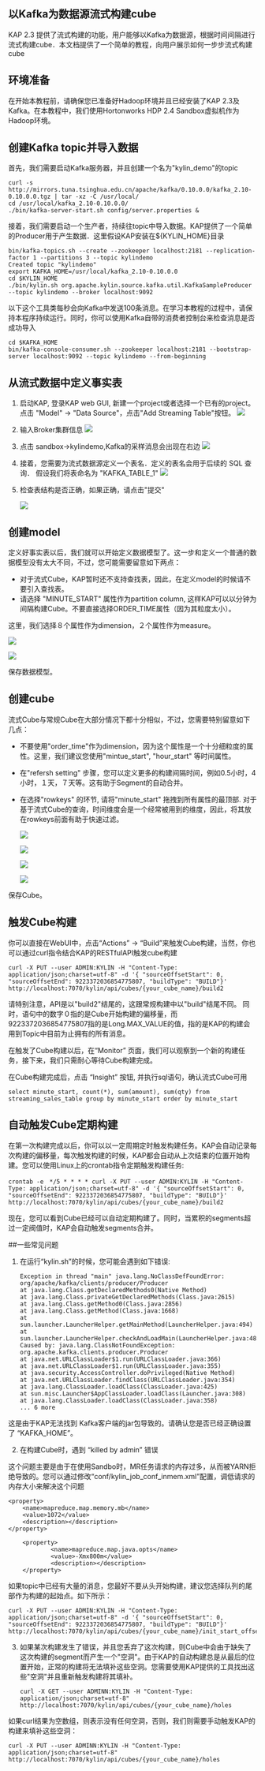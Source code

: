 ## 以Kafka为数据源流式构建cube


KAP 2.3 提供了流式构建的功能，用户能够以Kafka为数据源，根据时间间隔进行流式构建cube．本文档提供了一个简单的教程，向用户展示如何一步步流式构建cube

## 环境准备
在开始本教程前，请确保您已准备好Hadoop环境并且已经安装了KAP 2.3及Kafka。在本教程中，我们使用Hortonworks HDP 2.4 Sandbox虚拟机作为Hadoop环境。

## 创建Kafka topic并导入数据

首先，我们需要启动Kafka服务器，并且创建一个名为"kylin_demo"的topic

	curl -s http://mirrors.tuna.tsinghua.edu.cn/apache/kafka/0.10.0.0/kafka_2.10-0.10.0.0.tgz | tar -xz -C /usr/local/
	cd /usr/local/kafka_2.10-0.10.0.0/
	./bin/kafka-server-start.sh config/server.properties &

接着，我们需要启动一个生产者，持续往topic中导入数据。KAP提供了一个简单的Producer用于产生数据．这里假设KAP安装在${KYLIN_HOME}目录

	bin/kafka-topics.sh --create --zookeeper localhost:2181 --replication-factor 1 --partitions 3 --topic kylindemo
	Created topic "kylindemo"
	export KAFKA_HOME=/usr/local/kafka_2.10-0.10.0.0
	cd $KYLIN_HOME
	./bin/kylin.sh org.apache.kylin.source.kafka.util.KafkaSampleProducer --topic kylindemo --broker localhost:9092

以下这个工具类每秒会向Kafka中发送100条消息。在学习本教程的过程中，请保持本程序持续运行。同时，你可以使用Kafka自带的消费者控制台来检查消息是否成功导入

	cd $KAFKA_HOME
	bin/kafka-console-consumer.sh --zookeeper localhost:2181 --bootstrap-server localhost:9092 --topic kylindemo --from-beginning


## 从流式数据中定义事实表

1. 启动KAP, 登录KAP web GUI, 新建一个project或者选择一个已有的project。点击 "Model" -> "Data Source"，点击"Add Streaming Table"按钮。
   ![](pictures/a.png)

2. 输入Broker集群信息
   ![](pictures/b.png)


3. 点击 sandbox->kylindemo,Kafka的采样消息会出现在右边
   ![](pictures/c.png)


4. 接着，您需要为流式数据源定义一个表名．定义的表名会用于后续的 SQL 查询． 假设我们将表命名为 "KAFKA_TABLE_1" 
   ![](pictures/d.png)

5. 检查表结构是否正确，如果正确，请点击"提交"

   ![](pictures/e.png)


## 创建model
定义好事实表以后，我们就可以开始定义数据模型了。这一步和定义一个普通的数据模型没有太大不同，不过，您可能需要留意如下两点：

* 对于流式Cube，KAP暂时还不支持查找表，因此，在定义model的时候请不要引入查找表。
* 请选择 "MINUTE_START" 属性作为partition column, 这样KAP可以以分钟为间隔构建Cube。不要直接选择ORDER_TIME属性（因为其粒度太小）。

这里，我们选择８个属性作为dimension，２个属性作为measure。
 
![](pictures/5_Data_model_dimension.png)
 	
![](pictures/6_Data_model_measure.png)
 	
	
保存数据模型。

## 创建cube

流式Cube与常规Cube在大部分情况下都十分相似，不过，您需要特别留意如下几点：

* 不要使用"order\_time"作为dimension，因为这个属性是一个十分细粒度的属性。这里，我们建议您使用"mintue\_start", "hour\_start" 等时间属性。
* 在"refersh setting" 步骤，您可以定义更多的构建间隔时间，例如0.5小时，4小时，１天，７天等。这有助于Segment的自动合并。
* 在选择"rowkeys" 的环节, 请将"minute\_start" 拖拽到所有属性的最顶部. 对于基于流式Cube的查询，时间维度会是一个经常被用到的维度，因此，将其放在rowkeys前面有助于快速过滤。

	![](pictures/8_Cube_dimension.png)
	
	![](pictures/9_Cube_measure.png)
		
	![](pictures/10_agg_group.png)

	![](pictures/11_Rowkey.png)

保存Cube。

## 触发Cube构建

你可以直接在WebUI中，点击“Actions” -> “Build”来触发Cube构建，当然，你也可以通过curl指令结合KAP的RESTfulAPI触发cube构建

	curl -X PUT --user ADMIN:KYLIN -H "Content-Type: application/json;charset=utf-8" -d '{ "sourceOffsetStart": 0, "sourceOffsetEnd": 9223372036854775807, "buildType": "BUILD"}' http://localhost:7070/kylin/api/cubes/{your_cube_name}/build2

请特别注意，API是以"build2"结尾的，这跟常规构建中以"build"结尾不同。
同时，语句中的数字０指的是Cube开始构建的偏移量，而9223372036854775807指的是Long.MAX_VALUE的值，指的是KAP的构建会用到Topic中目前为止拥有的所有消息。

在触发了Cube构建以后，在“Monitor” 页面，我们可以观察到一个新的构建任务，接下来，我们只需耐心等待Cube构建完成。

在Cube构建完成后，点击 “Insight” 按钮, 并执行sql语句，确认流式Cube可用

	select minute_start, count(*), sum(amount), sum(qty) from streaming_sales_table group by minute_start order by minute_start

## 自动触发Cube定期构建

在第一次构建完成以后，你可以以一定周期定时触发构建任务。KAP会自动记录每次构建的偏移量，每次触发构建的时候，KAP都会自动从上次结束的位置开始构建。您可以使用Linux上的crontab指令定期触发构建任务:

	crontab -e　*/5 * * * * curl -X PUT --user ADMIN:KYLIN -H "Content-Type: application/json;charset=utf-8" -d '{ "sourceOffsetStart": 0, "sourceOffsetEnd": 9223372036854775807, "buildType": "BUILD"}' http://localhost:7070/kylin/api/cubes/{your_cube_name}/build2

现在，您可以看到Cube已经可以自动定期构建了。同时，当累积的segments超过一定阀值时，KAP会自动触发segments合并。

##一些常见问题

1. 在运行“kylin.sh”的时候，您可能会遇到如下错误:

       Exception in thread "main" java.lang.NoClassDefFoundError: org/apache/kafka/clients/producer/Producer
       at java.lang.Class.getDeclaredMethods0(Native Method)
       at java.lang.Class.privateGetDeclaredMethods(Class.java:2615)
       at java.lang.Class.getMethod0(Class.java:2856)
       at java.lang.Class.getMethod(Class.java:1668)
       at sun.launcher.LauncherHelper.getMainMethod(LauncherHelper.java:494)
       at sun.launcher.LauncherHelper.checkAndLoadMain(LauncherHelper.java:486)
       Caused by: java.lang.ClassNotFoundException: org.apache.kafka.clients.producer.Producer
       at java.net.URLClassLoader$1.run(URLClassLoader.java:366)
       at java.net.URLClassLoader$1.run(URLClassLoader.java:355)
       at java.security.AccessController.doPrivileged(Native Method)
       at java.net.URLClassLoader.findClass(URLClassLoader.java:354)
       at java.lang.ClassLoader.loadClass(ClassLoader.java:425)
       at sun.misc.Launcher$AppClassLoader.loadClass(Launcher.java:308)
       at java.lang.ClassLoader.loadClass(ClassLoader.java:358)
       ... 6 more

这是由于KAP无法找到 Kafka客户端的jar包导致的。请确认您是否已经正确设置了 “KAFKA_HOME”。 

2. 在构建Cube时，遇到 “killed by admin” 错误

这个问题主要是由于在使用Sandbo时，MR任务请求的内存过多，从而被YARN拒绝导致的。您可以通过修改“conf/kylin_job_conf_inmem.xml”配置，调低请求的内存大小来解决这个问题
	
	<property>
		<name>mapreduce.map.memory.mb</name>
		<value>1072</value>
		<description></description>
	</property>
	
        <property>
                <name>mapreduce.map.java.opts</name>
                <value>-Xmx800m</value>
                <description></description>
        </property>

如果topic中已经有大量的消息，您最好不要从头开始构建，建议您选择队列的尾部作为构建的起始点。如下所示：

	curl -X PUT --user ADMIN:KYLIN -H "Content-Type: application/json;charset=utf-8" -d '{ "sourceOffsetStart": 0, "sourceOffsetEnd": 9223372036854775807, "buildType": "BUILD"}' http://localhost:7070/kylin/api/cubes/{your_cube_name}/init_start_offsets

3. 如果某次构建发生了错误，并且您丢弃了这次构建，则Cube中会由于缺失了这次构建的segment而产生一个"空洞"。由于KAP的自动构建总是从最后的位置开始，正常的构建将无法填补这些空洞。您需要使用KAP提供的工具找出这些"空洞"并且重新触发构建将其填补。

	   curl -X GET --user ADMINN:KYLIN -H "Content-Type: application/json;charset=utf-8" http://localhost:7070/kylin/api/cubes/{your_cube_name}/holes

如果curl结果为空数组，则表示没有任何空洞，否则，我们则需要手动触发KAP的构建来填补这些空洞：

	curl -X PUT --user ADMINN:KYLIN -H "Content-Type: application/json;charset=utf-8" http://localhost:7070/kylin/api/cubes/{your_cube_name}/holes

